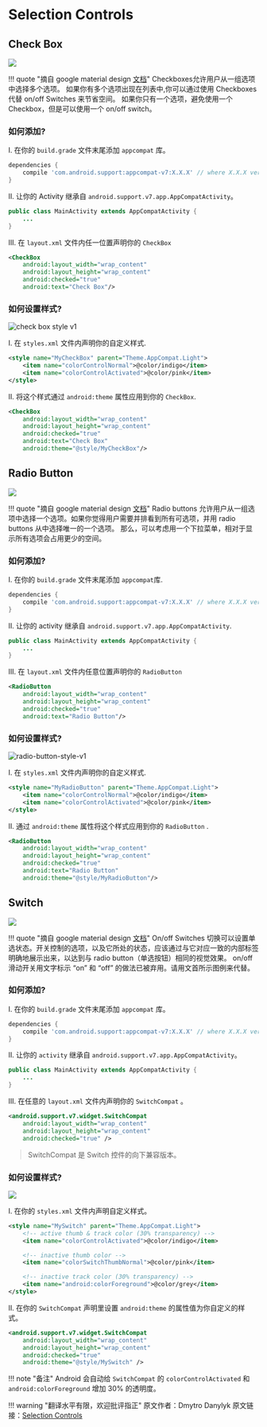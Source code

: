 # Selection Controls

## Check Box

![](../images/check-box-intro-v1.png)

!!! quote "摘自 google material design [文档](https://www.google.com/design/spec/components/selection-controls.html#)"
    Checkboxes允许用户从一组选项中选择多个选项。
    如果你有多个选项出现在列表中,你可以通过使用 Checkboxes 代替 on/off Switches 来节省空间。
    如果你只有一个选项，避免使用一个 Checkbox，但是可以使用一个 on/off switch。

### 如何添加?

I. 在你的 `build.grade` 文件末尾添加 `appcompat` 库。

```groovy
dependencies {
    compile 'com.android.support:appcompat-v7:X.X.X' // where X.X.X version
}
```

II. 让你的 Activity 继承自 `android.support.v7.app.AppCompatActivity`。

```java
public class MainActivity extends AppCompatActivity {
    ...
}
```

III. 在 `layout.xml` 文件内任一位置声明你的 `CheckBox`

```xml
<CheckBox
    android:layout_width="wrap_content"
    android:layout_height="wrap_content"
    android:checked="true"
    android:text="Check Box"/>
```

### 如何设置样式?

![check box style v1](../images/check-box-style-v1.png)

I. 在 `styles.xml` 文件内声明你的自定义样式.

```xml
<style name="MyCheckBox" parent="Theme.AppCompat.Light">
    <item name="colorControlNormal">@color/indigo</item>
    <item name="colorControlActivated">@color/pink</item>
</style>
```

II. 将这个样式通过 `android:theme` 属性应用到你的 `CheckBox`.

```xml
<CheckBox
    android:layout_width="wrap_content"
    android:layout_height="wrap_content"
    android:checked="true"
    android:text="Check Box"
    android:theme="@style/MyCheckBox"/>
```

## Radio Button

![](../images/radio-button-intro-v1.png)

!!! quote "摘自 google material design [文档](https://www.google.com/design/spec/components/selection-controls.html#selection-controls-radio-button)"
    Radio buttons 允许用户从一组选项中选择一个选项。如果你觉得用户需要并排看到所有可选项，并用 radio buttons 从中选择唯一的一个选项。
    那么，可以考虑用一个下拉菜单，相对于显示所有选项会占用更少的空间。

### 如何添加?

I. 在你的 `build.grade` 文件末尾添加 `appcompat`库.

```groovy
dependencies {
    compile 'com.android.support:appcompat-v7:X.X.X' // where X.X.X version
}
```

II. 让你的 activity 继承自 `android.support.v7.app.AppCompatActivity`.

```java
public class MainActivity extends AppCompatActivity {
    ...
}
```

III. 在 `layout.xml` 文件内任意位置声明你的 `RadioButton`

```xml
<RadioButton
    android:layout_width="wrap_content"
    android:layout_height="wrap_content"
    android:checked="true"
    android:text="Radio Button"/>
```

### 如何设置样式?

![radio-button-style-v1](../images/radio-button-style-v1.png)

I. 在 `styles.xml` 文件内声明你的自定义样式.

```xml
<style name="MyRadioButton" parent="Theme.AppCompat.Light">
    <item name="colorControlNormal">@color/indigo</item>
    <item name="colorControlActivated">@color/pink</item>
</style>
```

II. 通过 `android:theme` 属性将这个样式应用到你的 `RadioButton` .

```xml
<RadioButton
    android:layout_width="wrap_content"
    android:layout_height="wrap_content"
    android:checked="true"
    android:text="Radio Button"
    android:theme="@style/MyRadioButton"/>
```

## Switch

![](../images/switch-intro-v1.png)

!!! quote "摘自 google material design [文档](https://www.google.com/design/spec/components/selection-controls.html#selection-controls-switch)"
    On/off Switches 切换可以设置单选状态。开关控制的选项，以及它所处的状态，应该通过与它对应一致的内部标签明确地展示出来，以达到与 radio button（单选按钮）相同的视觉效果。
    on/off 滑动开关用文字标示 “on” 和 “off” 的做法已被弃用。请用文首所示图例来代替。


### 如何添加?

I. 在你的 `build.grade` 文件末尾添加 `appcompat` 库。

```groovy
dependencies {
    compile 'com.android.support:appcompat-v7:X.X.X' // where X.X.X version
}
```

II. 让你的 `activity` 继承自 `android.support.v7.app.AppCompatActivity`。

```java
public class MainActivity extends AppCompatActivity {
    ...
}
```

III. 在任意的 `layout.xml` 文件内声明你的 `SwitchCompat` 。

```xml
<android.support.v7.widget.SwitchCompat
    android:layout_width="wrap_content"
    android:layout_height="wrap_content"
    android:checked="true" />
```

> SwitchCompat 是 Switch 控件的向下兼容版本。

### 如何设置样式?

![](../images/switch-style-v1.png)

I. 在你的 `styles.xml` 文件内声明自定义样式。

```xml
<style name="MySwitch" parent="Theme.AppCompat.Light">
    <!-- active thumb & track color (30% transparency) -->
    <item name="colorControlActivated">@color/indigo</item>

    <!-- inactive thumb color -->
    <item name="colorSwitchThumbNormal">@color/pink</item>

    <!-- inactive track color (30% transparency) -->
    <item name="android:colorForeground">@color/grey</item>
</style>
```

II. 在你的 `SwitchCompat` 声明里设置 `android:theme` 的属性值为你自定义的样式。

```xml
<android.support.v7.widget.SwitchCompat
    android:layout_width="wrap_content"
    android:layout_height="wrap_content"
    android:checked="true"
    android:theme="@style/MySwitch" />
```

!!! note "备注"
    Android 会自动给 `SwitchCompat` 的 `colorControlActivated` 和 `android:colorForeground` 增加 30% 的透明度。

!!! warning "翻译水平有限，欢迎批评指正"
    原文作者：Dmytro Danylyk
    原文链接：[Selection Controls](https://materialdoc.com/components/selection-controls/)
